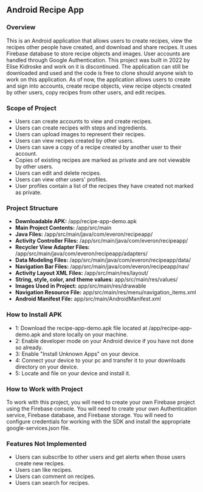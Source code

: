 ## Android Recipe App

### Overview
This is an Android application that allows users to create recipes, view the recipes other people have created, and download and share recipes. It uses Firebase database to store recipe objects and images. User accounts are handled through Google Authentication. This project was built in 2022 by Elise Kidroske and work on it is discontinued. 
The application can still be downloaded and used and the code is free to clone should anyone wish to work on this application. As of now, the application allows users to create and sign into accounts, create recipe objects, view recipe objects created by other users, copy recipes from other users, and edit recipes.

### Scope of Project
- Users can create accounts to view and create recipes.
- Users can create recipes with steps and ingredients.
- Users can upload images to represent their recipes.
- Users can view recipes created by other users.
- Users can save a copy of a recipe created by another user to their account.
- Copies of existing recipes are marked as private and are not viewable by other users.
- Users can edit and delete recipes.
- Users can view other users' profiles.
- User profiles contain a list of the recipes they have created not marked as private.

### Project Structure
- **Downloadable APK:** /app/recipe-app-demo.apk
- **Main Project Contents:** /app/src/main
- **Java Files:** /app/src/main/java/com/everon/recipeapp/
- **Activity Controller Files:** /app/src/main/java/com/everon/recipeapp/
- **Recycler View Adapter Files:** /app/src/main/java/com/everon/recipeapp/adapters/
- **Data Modeling Files:** /app/src/main/java/com/everon/recipeapp/data/
- **Navigation Bar Files:** /app/src/main/java/com/everon/recipeapp/nav/
- **Activity Layout XML Files:** /app/src/main/res/layout/
- **String, style, color, and theme values:** app/src/main/res/values/
- **Images Used in Project:** app/src/main/res/drawable
- **Navigation Resource File:** app/src/main/res/menu/navigation_items.xml
- **Android Manifest File:** app/src/main/AndroidManifest.xml

### How to Install APK
- 1: Download the recipe-app-demo.apk file located at /app/recipe-app-demo.apk and store locally on your machine.
- 2: Enable developer mode on your Android device if you have not done so already.
- 3: Enable "Install Unknown Apps" on your device.
- 4: Connect your device to your pc and transfer it to your downloads directory on your device.
- 5: Locate and file on your device and install it.

### How to Work with Project
To work with this project, you will need to create your own Firebase project using the Firebase console. You will need to create your own Authentication service, Firebase database, and Firebase storage. 
You will need to configure credentials for working with the SDK and install the appropriate google-services.json file. 

### Features Not Implemented
- Users can subscribe to other users and get alerts when those users create new recipes.
- Users can like recipes.
- Users can comment on recipes.
- Users can search for recipes.
